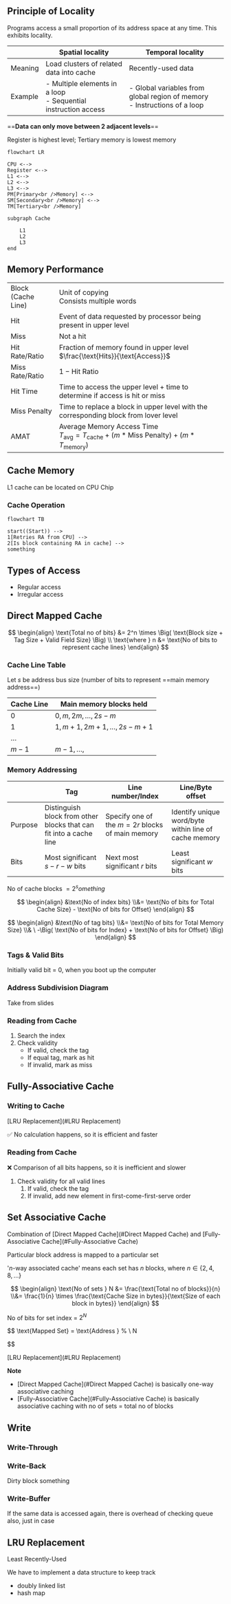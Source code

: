 ## Principle of Locality

Programs access a small proportion of its address space at any time. This exhibits locality.

|         | Spatial locality                                             | Temporal locality                                            |
| ------- | ------------------------------------------------------------ | ------------------------------------------------------------ |
| Meaning | Load clusters of related data into cache                     | Recently-used data                                           |
| Example | - Multiple elements in a loop<br/>- Sequential instruction access | - Global variables from global region of memory<br />- Instructions of a loop |

==**Data can only move between 2 adjacent levels**==

Register is highest level; Tertiary memory is lowest memory

```mermaid
flowchart LR

CPU <-->
Register <-->
L1 <-->
L2 <-->
L3 <-->
PM[Primary<br />Memory] <-->
SM[Secondary<br />Memory] <-->
TM[Tertiary<br />Memory]

subgraph Cache

	L1
	L2
	L3
end
```

## Memory Performance

|                         |                                                              |
| ----------------------- | ------------------------------------------------------------ |
| Block<br />(Cache Line) | Unit of copying<br />Consists multiple words                 |
| Hit                     | Event of data requested by processor being present in upper level |
| Miss                    | Not a hit                                                    |
| Hit Rate/Ratio          | Fraction of memory found in upper level<br />$\frac{\text{Hits}}{\text{Access}}$ |
| Miss Rate/Ratio         | $1 - \text{Hit Ratio}$                                       |
| Hit Time                | Time to access the upper level + time to determine if access is hit or miss |
| Miss Penalty            | Time to replace a block in upper level with the corresponding block from lover level |
| AMAT                    | Average Memory Access Time<br />$T_\text{avg} = T_\text{cache} + (m*\text{Miss Penalty}) + (m*T_\text{memory})$ |

## Cache Memory

L1 cache can be located on CPU Chip

### Cache Operation

```mermaid
flowchart TB

start((Start)) -->
1[Retries RA from CPU] -->
2[Is block containing RA in cache] -->
something
```

## Types of Access

- Regular access
- Irregular access

## Direct Mapped Cache

$$
\begin{align}
\text{Total no of bits}
&= 2^n \times \Big(
\text{Block size + Tag Size + Valid Field Size}
\Big) \\
\text{where } n
&= \text{No of bits to represent cache lines}
\end{align}
$$

### Cache Line Table

Let $s$ be address bus size (number of bits to represent ==main memory address==)

| Cache Line | Main memory blocks held       |
| ---------- | ----------------------------- |
| $0$        | $0, m, 2m, \dots, 2s-m$       |
| $1$        | $1, m+1, 2m+1, \dots, 2s-m+1$ |
| $\dots$    |                               |
| $m-1$      | $m-1, \dots,$                 |

### Memory Addressing

|         | Tag                                                          | Line number/Index                               | Line/Byte offset                                      |
| ------- | ------------------------------------------------------------ | ----------------------------------------------- | ----------------------------------------------------- |
| Purpose | Distinguish block from other blocks that can fit into a cache line | Specify one of the $m=2r$ blocks of main memory | Identify unique word/byte within line of cache memory |
| Bits    | Most significant $s-r-w$ bits                                | Next most significant $r$ bits                  | Least significant $w$ bits                            |

No of cache blocks $= 2^something$

$$
\begin{align}
&\text{No of index bits} \\&= \text{No of bits for Total Cache Size} - 
\text{No of bits for Offset}
\end{align}
$$

$$
\begin{align}
&\text{No of tag bits} \\&= \text{No of bits for Total Memory Size} \\& \ -\Big(
\text{No of bits for Index} +
\text{No of bits for Offset}
\Big)
\end{align}
$$

### Tags & Valid Bits

Initially valid bit = 0, when you boot up the computer

### Address Subdivision Diagram

Take from slides

### Reading from Cache

1. Search the index
2. Check validity
     - If valid, check the tag
     - If equal tag, mark as hit
     - If invalid, mark as miss

## Fully-Associative Cache

### Writing to Cache

[LRU Replacement](#LRU Replacement)

✅ No calculation happens, so it is efficient and faster

### Reading from Cache

❌ Comparison of all bits happens, so it is inefficient and slower

1. Check validity for all valid lines
   1. If valid, check the tag
   2. If invalid, add new element in first-come-first-serve order

## Set Associative Cache

Combination of [Direct Mapped Cache](#Direct Mapped Cache) and [Fully-Associative Cache](#Fully-Associative Cache)

Particular block address is mapped to a particular set

'$n$-way associated cache' means each set has $n$ blocks, where $n \in \{2, 4, 8, \dots \}$

$$
\begin{align}
\text{No of sets } N
&= \frac{\text{Total no of blocks}}{n} \\&= \frac{1}{n} \times \frac{\text{Cache Size in bytes}}{\text{Size of each block in bytes}}
\end{align}
$$

No of bits for set index = $2^N$

$$
\text{Mapped Set} = \text{Address } \% \ N

$$

[LRU Replacement](#LRU Replacement)

**Note**

- [Direct Mapped Cache](#Direct Mapped Cache) is basically one-way associative caching
- [Fully-Associative Cache](#Fully-Associative Cache) is basically associative caching with no of sets = total no of blocks

## Write

### Write-Through

### Write-Back

Dirty block something

### Write-Buffer

If the same data is accessed again, there is overhead of checking queue also, just in case

## LRU Replacement

Least Recently-Used

We have to implement a data structure to keep track

- doubly linked list
- hash map
